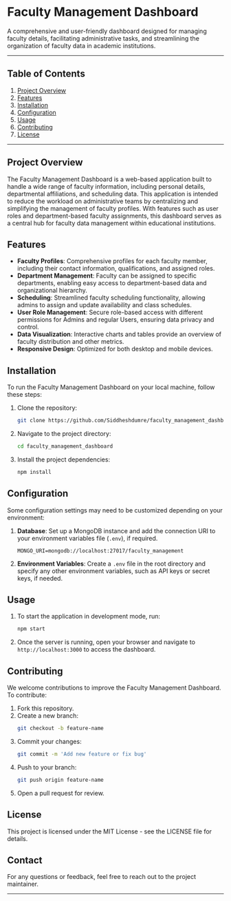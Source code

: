 
# Faculty Management Dashboard

A comprehensive and user-friendly dashboard designed for managing faculty details, facilitating administrative tasks, and streamlining the organization of faculty data in academic institutions.

---

## Table of Contents
1. [Project Overview](#project-overview)
2. [Features](#features)
3. [Installation](#installation)
4. [Configuration](#configuration)
5. [Usage](#usage)
6. [Contributing](#contributing)
7. [License](#license)

---

## Project Overview
The Faculty Management Dashboard is a web-based application built to handle a wide range of faculty information, including personal details, departmental affiliations, and scheduling data. This application is intended to reduce the workload on administrative teams by centralizing and simplifying the management of faculty profiles. With features such as user roles and department-based faculty assignments, this dashboard serves as a central hub for faculty data management within educational institutions.

## Features
- **Faculty Profiles**: Comprehensive profiles for each faculty member, including their contact information, qualifications, and assigned roles.
- **Department Management**: Faculty can be assigned to specific departments, enabling easy access to department-based data and organizational hierarchy.
- **Scheduling**: Streamlined faculty scheduling functionality, allowing admins to assign and update availability and class schedules.
- **User Role Management**: Secure role-based access with different permissions for Admins and regular Users, ensuring data privacy and control.
- **Data Visualization**: Interactive charts and tables provide an overview of faculty distribution and other metrics.
- **Responsive Design**: Optimized for both desktop and mobile devices.

## Installation
To run the Faculty Management Dashboard on your local machine, follow these steps:

1. Clone the repository:
   ```bash
   git clone https://github.com/Siddheshdumre/faculty_management_dashboard.git
   ```
2. Navigate to the project directory:
   ```bash
   cd faculty_management_dashboard
   ```
3. Install the project dependencies:
   ```bash
   npm install
   ```

## Configuration
Some configuration settings may need to be customized depending on your environment:

1. **Database**: Set up a MongoDB instance and add the connection URI to your environment variables file (`.env`), if required.
   ```
   MONGO_URI=mongodb://localhost:27017/faculty_management
   ```
2. **Environment Variables**: Create a `.env` file in the root directory and specify any other environment variables, such as API keys or secret keys, if needed.

## Usage
1. To start the application in development mode, run:
   ```bash
   npm start
   ```
2. Once the server is running, open your browser and navigate to `http://localhost:3000` to access the dashboard.

## Contributing
We welcome contributions to improve the Faculty Management Dashboard. To contribute:

1. Fork this repository.
2. Create a new branch:
   ```bash
   git checkout -b feature-name
   ```
3. Commit your changes:
   ```bash
   git commit -m 'Add new feature or fix bug'
   ```
4. Push to your branch:
   ```bash
   git push origin feature-name
   ```
5. Open a pull request for review.

## License
This project is licensed under the MIT License - see the LICENSE file for details.

## Contact
For any questions or feedback, feel free to reach out to the project maintainer.

---
